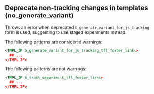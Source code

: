 ## Deprecate non-tracking changes in templates (no_generate_variant)

Throws an error when deprecated `b_generate_variant_for_js_tracking` form is
used, suggesting to use staged experiments instead.

The following patterns are considered warnings:

```xml
<TMPL_IF b_generate_variant_for_js_tracking_tfl_footer_links>
  ## ...
</TMPL_IF>
```

The following patterns are not warnings:

```xml
<TMPL_IF b_track_experiment_tfl_footer_links>
  ## ...
</TMPL_IF>
```

